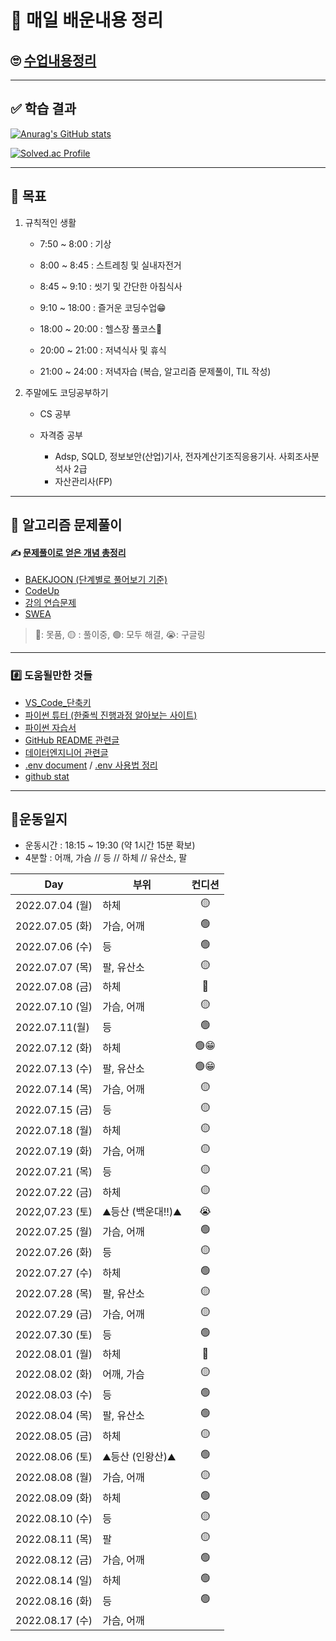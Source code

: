 # 📖 매일 배운내용 정리



## 🙄 [수업내용정리](./TIL/README.md)



----



## ✅ 학습 결과

[![Anurag's GitHub stats](https://github-readme-stats.vercel.app/api?username=Yoonsik-Shin&show_icons=true)](https://github.com/anuraghazra/github-readme-stats)

[![Solved.ac Profile](http://mazassumnida.wtf/api/v2/generate_badge?boj=pocket0994)](https://solved.ac/pocket0994/)



---



## 🎢 목표

1. 규칙적인 생활

   - 7:50 ~ 8:00 : 기상

   - 8:00 ~ 8:45 : 스트레칭 및 실내자전거

   - 8:45 ~ 9:10 : 씻기 및 간단한 아침식사

   - 9:10 ~ 18:00 : 즐거운 코딩수업😁

   - 18:00 ~ 20:00 : 헬스장 풀코스💪

   - 20:00 ~ 21:00 : 저녁식사 및 휴식

   - 21:00 ~ 24:00 : 저녁자습 (복습, 알고리즘 문제풀이, TIL 작성)

     

2. 주말에도 코딩공부하기

   - CS 공부
   - 자격증 공부
   
     - Adsp, SQLD, 정보보안(산업)기사, 전자계산기조직응용기사. 사회조사분석사 2급
     - 자산관리사(FP)
     



---



## 🔞 알고리즘 문제풀이 

#### ✍️ [문제풀이로 얻은 개념 총정리](./Algorism/README.md)

- [BAEKJOON (단계별로 풀어보기 기준)](./Algorism/BAEKJOON/README.md)
- [CodeUp](./Algorism/Codeup)
- [강의 연습문제](./Algorism/연습문제)
- [SWEA](./Algorism/SWEA)

> 🔴: 못품, 🟡 : 풀이중, 🟢: 모두 해결, 😭: 구글링



---



### #️⃣ 도움될만한 것들

- [VS_Code_단축키](./TIPs/VS_Code_단축키.md)
- [파이썬 튜터 (한줄씩 진행과정 알아보는 사이트)](https://pythontutor.com/visualize.html#mode=edit)
- [파이썬 자습서](https://docs.python.org/ko/3/tutorial/index.html#the-python-tutorial)
- [GitHub README 관련글](https://hphk-edu.notion.site/GitHub-Profile-README-b447c5bcfd5043d787c7d6bb21817c63)
- [데이터엔지니어 관련글](https://github.com/Team-Neighborhood/I-want-to-study-Data-Science/wiki/%EB%8D%B0%EC%9D%B4%ED%84%B0-%EC%97%94%EC%A7%80%EB%8B%88%EC%96%B4)
- [.env document](https://github.com/theskumar/python-dotenv) / [.env 사용법 정리](./TIPs/env활용.md)
- [github stat](https://github.com/anuraghazra/github-readme-stats)

---



## 💪운동일지

- 운동시간 : 18:15 ~ 19:30 (약 1시간 15분 확보)
- 4분할 : 어깨, 가슴 // 등 // 하체 // 유산소, 팔

| Day             | 부위              | 컨디션 |
| --------------- | ----------------- | :----: |
| 2022.07.04 (월) | 하체              |   🟡    |
| 2022.07.05 (화) | 가슴, 어깨        |   🟢    |
| 2022.07.06 (수) | 등                |   🟢    |
| 2022.07.07 (목) | 팔, 유산소        |   🟡    |
| 2022.07.08 (금) | 하체              |   🔴    |
| 2022.07.10 (일) | 가슴, 어깨        |   🟡    |
| 2022.07.11(월)  | 등                |   🟢    |
| 2022.07.12 (화) | 하체              |   🟢😁   |
| 2022.07.13 (수) | 팔, 유산소        |   🟢😁   |
| 2022.07.14 (목) | 가슴, 어깨        |   🟡    |
| 2022.07.15 (금) | 등                |   🟡    |
| 2022.07.18 (월) | 하체              |   🟡    |
| 2022.07.19 (화) | 가슴, 어깨        |   🟡    |
| 2022.07.21 (목) | 등                |   🟡    |
| 2022.07.22 (금) | 하체              |   🟡    |
| 2022,07.23 (토) | ⛰️등산 (백운대!!)⛰️ |   😭    |
| 2022.07.25 (월) | 가슴, 어깨        |   🟢    |
| 2022.07.26 (화) | 등                |   🟡    |
| 2022.07.27 (수) | 하체              |   🟢    |
| 2022.07.28 (목) | 팔, 유산소        |   🟡    |
| 2022.07.29 (금) | 가슴, 어깨        |   🟡    |
| 2022.07.30 (토) | 등                |   🟢    |
| 2022.08.01 (월) | 하체              |   🔴    |
| 2022.08.02 (화) | 어깨, 가슴        |   🟡    |
| 2022.08.03 (수) | 등                |   🟢    |
| 2022.08.04 (목) | 팔, 유산소        |   🟢    |
| 2022.08.05 (금) | 하체              |   🟡    |
| 2022.08.06 (토) | ⛰️등산 (인왕산)⛰️   |   🟢    |
| 2022.08.08 (월) | 가슴, 어깨        |   🟡    |
| 2022.08.09 (화) | 하체              |   🟢    |
| 2022.08.10 (수) | 등                |   🟡    |
| 2022.08.11 (목) | 팔                |   🟡    |
| 2022.08.12 (금) | 가슴, 어깨        |   🟢    |
| 2022.08.14 (일) | 하체              |   🟢    |
| 2022.08.16 (화) | 등                |   🟢    |
| 2022.08.17 (수) | 가슴, 어깨        |        |
